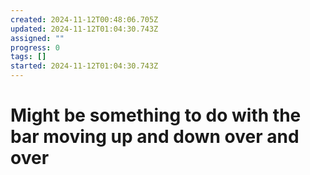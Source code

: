 ```yaml
---
created: 2024-11-12T00:48:06.705Z
updated: 2024-11-12T01:04:30.743Z
assigned: ""
progress: 0
tags: []
started: 2024-11-12T01:04:30.743Z
---
```


# Might be something to do with the bar moving up and down over and over
